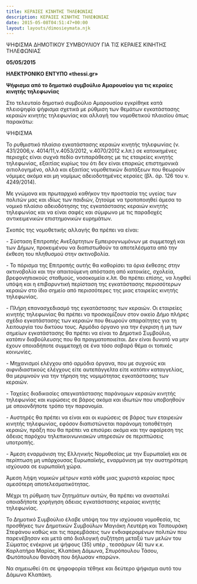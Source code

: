 ```yaml
---
title: ΚΕΡΑΙΕΣ ΚΙΝΗΤΗΣ ΤΗΛΕΦΩΝΙΑΣ
description: ΚΕΡΑΙΕΣ ΚΙΝΗΤΗΣ ΤΗΛΕΦΩΝΙΑΣ
date: 2015-05-08T04:51:47+00:00
layout: layouts/dimosieymata.njk
---
```

ΨΗΦΙΣΜΑ ΔΗΜΟΤΙΚΟΥ ΣΥΜΒΟΥΛΙΟΥ ΓΙΑ ΤΙΣ ΚΕΡΑΙΕΣ ΚΙΝΗΤΗΣ ΤΗΛΕΦΩΝΙΑΣ
<!-- excerpt -->
**05/05/2015**

**ΗΛΕΚΤΡΟΝΙΚΟ ΕΝΤΥΠΟ «****thessi.gr****»**

**Ψήφισμα από το δημοτικό συμβούλιο Αμαρουσίου για τις κεραίες κινητής τηλεφωνίας**

Στο τελευταίο δημοτικό συμβούλιο Αμαρουσίου εγκρίθηκε κατά πλειοψηφία ψήφισμα σχετικά με ρύθμιση των θεμάτων εγκατάστασης κεραιών κινητής τηλεφωνίας και αλλαγή του νομοθετικού πλαισίου όπως παρακάτω:

ΨΗΦΙΣΜΑ

Το ρυθμιστικό πλαίσιο εγκατάστασης κεραιών κινητής τηλεφωνίας (ν. 431/2006,ν. 4014/11,ν.4053/2012, ν.4070/2012 κ.λπ.) σε κατοικημένες περιοχές είναι συχνά πεδίο αντιπαράθεσης με τις εταιρείες κινητής τηλεφωνίας, εξαιτίας κυρίως του ότι δεν είναι επαρκώς επιστημονικά αιτιολογημένο, αλλά και εξαιτίας νομοθετικών διατάξεων που θεωρούν νόμιμες ακόμα και μη νομίμως αδειοδοτημένες κεραίες (βλ. άρ. 126 του ν. 4249/2014).

Με γνώμονα και πρωταρχικό καθήκον την προστασία της υγείας των πολιτών μας και ιδίως των παιδιών, ζητούμε να τροποποιηθεί άμεσα το νομικό πλαίσιο αδειοδότησης της εγκατάστασης κεραιών κινητής τηλεφωνίας και να είναι σαφές και σύμφωνο με τις παραδοχές αντικειμενικών επιστημονικών ευρημάτων.

Σκοπός της νομοθετικής αλλαγής θα πρέπει να είναι:

\- Σύσταση Επιτροπής Ανεξάρτητων Εμπειρογνωμόνων με συμμετοχή και των Δήμων, προκειμένου να διαπιστωθούν τα αποτελέσματα από την έκθεση του πληθυσμού στην ακτινοβολία.

\- Το πόρισμα της Επιτροπής αυτής θα καθορίσει τα όρια έκθεσης στην ακτινοβολία και την απαιτούμενη απόσταση από κατοικίες, σχολεία, βρεφονηπιακούς σταθμούς, νοσοκομεία κ.λπ. Θα πρέπει επίσης, να ληφθεί υπόψη και η επιβαρυντική περίσταση της εγκατάστασης περισσότερων κεραιών στο ίδιο σημείο από περισσότερες της μιας εταιρείες κινητής τηλεφωνίας.

\- Πλήρη επανασχεδιασμό της εγκατάστασης των κεραιών. Οι εταιρείες κινητής τηλεφωνίας θα πρέπει να προσκομίζουν στον οικείο Δήμο πλήρες σχέδιο εγκατάστασης των κεραιών που θεωρούν απαραίτητες για τη λειτουργία του δικτύου τους. Αρμόδιο όργανο για την έγκριση ή μη των σημείων εγκατάστασης θα πρέπει να είναι το Δημοτικό Συμβούλιο, κατόπιν διαβούλευσης που θα πραγματοποιείται. Δεν είναι δυνατό να μην έχουν οποιαδήποτε συμμετοχή σε ένα τόσο σοβαρό θέμα οι τοπικές κοινωνίες.

\- Μηχανισμοί ελέγχου από αρμόδια όργανα, που με συχνούς και αιφνιδιαστικούς ελέγχους είτε αυτεπάγγελτα είτε κατόπιν καταγγελίας, θα μεριμνούν για την τήρηση της νομιμότητας εγκατάστασης των κεραιών.

\- Ταχείες διαδικασίες απεγκατάστασης παράνομων κεραιών κινητής τηλεφωνίας και κυρώσεις σε βάρος ακόμα και ιδιωτών που υποβοηθούν με οποιονδήποτε τρόπο την παρανομία.

\- Αυστηρές θα πρέπει να είναι και οι κυρώσεις σε βάρος των εταιρειών κινητής τηλεφωνίας, εφόσον διαπιστώνεται παράνομη τοποθέτηση κεραιών, πράξη που θα πρέπει να επισύρει ακόμα και την αφαίρεση της άδειας παρόχου τηλεπικοινωνιακών υπηρεσιών σε περιπτώσεις υποτροπής.

\- Άμεση εναρμόνιση της Ελληνικής Νομοθεσίας με την Ευρωπαϊκή και σε περίπτωση μη υπάρχουσας Ευρωπαϊκής, εναρμόνιση με την αυστηρότερη ισχύουσα σε ευρωπαϊκή χώρα.

Άμεση λήψη νομικών μέτρων κατά κάθε μιας χωριστά κεραίας προς αμεσότερη αποτελεσματικότητας.

Μέχρι τη ρύθμιση των ζητημάτων αυτών, θα πρέπει να ανασταλεί οποιαδήποτε χορήγηση άδειας εγκατάστασης κεραίας κινητής τηλεφωνίας.

Το Δημοτικό Συμβούλιο έλαβε υπόψη του την ισχύουσα νομοθεσία, τις προσθήκες των Δημοτικών Συμβούλων Μαγιάκη Λευτέρη και Τσιπουράκη Στεφάνου καθώς και τις παρεμβάσεις των ενδιαφερομένων πολιτών που παρενέβησαν και μετά από διαλογική συζήτηση μεταξύ των μελών του Σώματος ενέκρινε με ψήφους (35) υπέρ , τεσσάρων (4) των κ.κ. Καρλατήρα Μαρίας, Κλαπάκη Δάμωνα, Σπυρόπουλου Τάσου, Φωτόπουλου θανάση που δήλωσαν «παρών».

Να σημειωθεί ότι σε ψηφοφορία τέθηκε και δεύτερο ψήφισμα αυτό του Δάμωνα Κλαπάκη.
